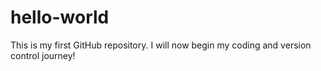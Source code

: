 # hello-world
This is my first GitHub repository. I will now begin my coding and version control journey!
